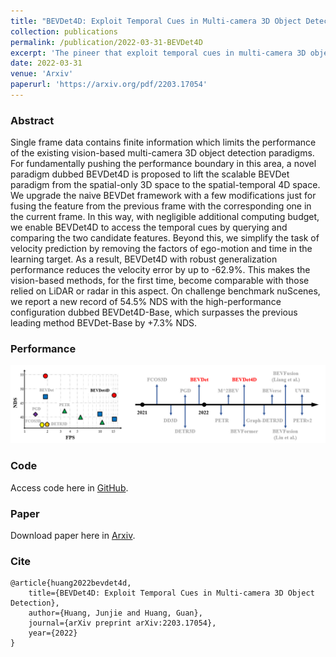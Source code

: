 ```yaml
---
title: "BEVDet4D: Exploit Temporal Cues in Multi-camera 3D Object Detection"
collection: publications
permalink: /publication/2022-03-31-BEVDet4D
excerpt: 'The pineer that exploit temporal cues in multi-camera 3D object detection'
date: 2022-03-31
venue: 'Arxiv'
paperurl: 'https://arxiv.org/pdf/2203.17054'
---
```

### Abstract
Single frame data contains finite information which limits the performance of the existing vision-based multi-camera 3D object detection paradigms. For fundamentally pushing the performance boundary in this area, a novel paradigm dubbed BEVDet4D is proposed to lift the scalable BEVDet paradigm from the spatial-only 3D space to the spatial-temporal 4D space. We upgrade the naive BEVDet framework with a few modifications just for fusing the feature from the previous frame with the corresponding one in the current frame. In this way, with negligible additional computing budget, we enable BEVDet4D to access the temporal cues by querying and comparing the two candidate features. Beyond this, we simplify the task of velocity prediction by removing the factors of ego-motion and time in the learning target. As a result, BEVDet4D with robust generalization performance reduces the velocity error by up to -62.9%. This makes the vision-based methods, for the first time, become comparable with those relied on LiDAR or radar in this aspect. On challenge benchmark nuScenes, we report a new record of 54.5% NDS with the high-performance configuration dubbed BEVDet4D-Base, which surpasses the previous leading method BEVDet-Base by +7.3% NDS. 

### Performance

![Illustrating the performance of the proposed BEVDet4D on the nuScenes val set](images/nds-fps.png)

### Code
Access code here in [GitHub](https://github.com/HuangJunJie2017/BEVDet).

### Paper
Download paper here in [Arxiv](https://arxiv.org/pdf/2203.17054.pdf).

### Cite
```
@article{huang2022bevdet4d,
    title={BEVDet4D: Exploit Temporal Cues in Multi-camera 3D Object Detection},
    author={Huang, Junjie and Huang, Guan},
    journal={arXiv preprint arXiv:2203.17054},
    year={2022}
}
```
